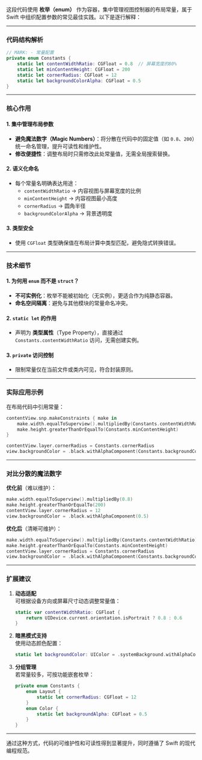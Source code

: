 这段代码使用 **枚举（enum）** 作为容器，集中管理视图控制器的布局常量，属于 Swift 中组织配置参数的常见最佳实践。以下是逐行解释：

---

### **代码结构解析**
```swift
// MARK: - 常量配置
private enum Constants {
    static let contentWidthRatio: CGFloat = 0.8  // 屏幕宽度的80%
    static let minContentHeight: CGFloat = 200
    static let cornerRadius: CGFloat = 12
    static let backgroundColorAlpha: CGFloat = 0.5
}
```

---

### **核心作用**
#### 1. **集中管理布局参数**
   - **避免魔法数字（Magic Numbers）**：将分散在代码中的固定值（如 `0.8`、`200`）统一命名管理，提升可读性和维护性。
   - **修改便捷性**：调整布局时只需修改此处常量值，无需全局搜索替换。

#### 2. **语义化命名**
   - 每个常量名明确表达用途：
     - `contentWidthRatio` → 内容视图与屏幕宽度的比例
     - `minContentHeight` → 内容视图最小高度
     - `cornerRadius` → 圆角半径
     - `backgroundColorAlpha` → 背景透明度

#### 3. **类型安全**
   - 使用 `CGFloat` 类型确保值在布局计算中类型匹配，避免隐式转换错误。

---

### **技术细节**
#### 1. **为何用 `enum` 而不是 `struct`？**
   - **不可实例化**：枚举不能被初始化（无实例），更适合作为纯静态容器。
   - **命名空间隔离**：避免与其他模块的常量命名冲突。

#### 2. **`static let` 的作用**
   - 声明为 **类型属性**（Type Property），直接通过 `Constants.contentWidthRatio` 访问，无需创建实例。

#### 3. **`private` 访问控制**
   - 限制常量仅在当前文件或类内可见，符合封装原则。

---

### **实际应用示例**
在布局代码中引用常量：
```swift
contentView.snp.makeConstraints { make in
    make.width.equalToSuperview().multipliedBy(Constants.contentWidthRatio)
    make.height.greaterThanOrEqualTo(Constants.minContentHeight)
}

contentView.layer.cornerRadius = Constants.cornerRadius
view.backgroundColor = .black.withAlphaComponent(Constants.backgroundColorAlpha)
```

---

### **对比分散的魔法数字**
**优化前**（难以维护）：
```swift
make.width.equalToSuperview().multipliedBy(0.8)
make.height.greaterThanOrEqualTo(200)
contentView.layer.cornerRadius = 12
view.backgroundColor = .black.withAlphaComponent(0.5)
```

**优化后**（清晰可维护）：
```swift
make.width.equalToSuperview().multipliedBy(Constants.contentWidthRatio)
make.height.greaterThanOrEqualTo(Constants.minContentHeight)
contentView.layer.cornerRadius = Constants.cornerRadius
view.backgroundColor = .black.withAlphaComponent(Constants.backgroundColorAlpha)
```

---

### **扩展建议**
1. **动态适配**  
   可根据设备方向或屏幕尺寸动态调整常量值：
   ```swift
   static var contentWidthRatio: CGFloat {
       return UIDevice.current.orientation.isPortrait ? 0.8 : 0.6
   }
   ```

2. **暗黑模式支持**  
   使用动态颜色配置：
   ```swift
   static let backgroundColor: UIColor = .systemBackground.withAlphaComponent(0.5)
   ```

3. **分组管理**  
   若常量较多，可按功能嵌套枚举：
   ```swift
   private enum Constants {
       enum Layout {
           static let cornerRadius: CGFloat = 12
       }
       enum Color {
           static let backgroundAlpha: CGFloat = 0.5
       }
   }
   ```

---

通过这种方式，代码的可维护性和可读性得到显著提升，同时遵循了 Swift 的现代编程规范。

